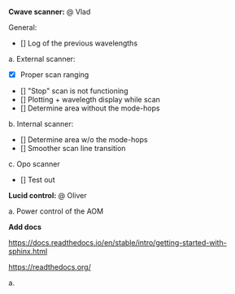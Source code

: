 **Cwave scanner:** @ Vlad

General:
- [] Log of the previous wavelengths

a. External scanner:
- [x] Proper scan ranging
- [] "Stop" scan is not functioning
- [] Plotting + wavelegth display while scan
- [] Determine area without the mode-hops

b. Internal scanner:
- [] Determine area w/o the mode-hops
- [] Smoother scan line transition

c. Opo scanner
- [] Test out 


**Lucid control:** @ Oliver

a. Power control of the AOM


**Add docs**

https://docs.readthedocs.io/en/stable/intro/getting-started-with-sphinx.html

https://readthedocs.org/


a. 
